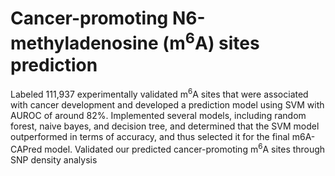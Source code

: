 # Cancer-promoting N6-methyladenosine (m<sup>6</sup>A) sites prediction
Labeled 111,937 experimentally validated m<sup>6</sup>A sites that were associated with cancer development and developed a
prediction model using SVM with AUROC of around 82%. Implemented several models, including random forest, naive bayes, and decision tree, and determined that
the SVM model outperformed in terms of accuracy, and thus selected it for the final m6A-CAPred model. Validated our predicted cancer-promoting m<sup>6</sup>A sites through SNP density analysis
 
